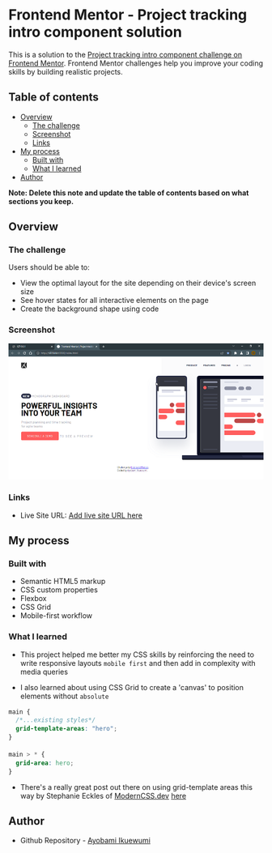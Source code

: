 # Frontend Mentor - Project tracking intro component solution

This is a solution to the [Project tracking intro component challenge on Frontend Mentor](https://www.frontendmentor.io/challenges/project-tracking-intro-component-5d289097500fcb331a67d80e). Frontend Mentor challenges help you improve your coding skills by building realistic projects.

## Table of contents

- [Overview](#overview)
  - [The challenge](#the-challenge)
  - [Screenshot](#screenshot)
  - [Links](#links)
- [My process](#my-process)
  - [Built with](#built-with)
  - [What I learned](#what-i-learned)
- [Author](#author)

**Note: Delete this note and update the table of contents based on what sections you keep.**

## Overview

### The challenge

Users should be able to:

- View the optimal layout for the site depending on their device's screen size
- See hover states for all interactive elements on the page
- Create the background shape using code

### Screenshot

![Screenshot of the page on Chrome](./screenshot.png)

### Links

- Live Site URL: [Add live site URL here](https://your-live-site-url.com)

## My process

### Built with

- Semantic HTML5 markup
- CSS custom properties
- Flexbox
- CSS Grid
- Mobile-first workflow

### What I learned

- This project helped me better my CSS skills by reinforcing the need to write responsive layouts `mobile first` and then add in complexity with media queries

- I also learned about using CSS Grid to create a 'canvas' to position elements without `absolute`

```css
main {
  /*...existing styles*/
  grid-template-areas: "hero";
}

main > * {
  grid-area: hero;
}
```

- There's a really great post out there on using grid-template areas this way by Stephanie Eckles of [ModernCSS.dev](https://moderncss.dev) [here](https://moderncss.dev/3-popular-website-heroes-created-with-css-grid-layout)

## Author

- Github Repository - [Ayobami Ikuewumi](https://github.com/Ikuewumi)
